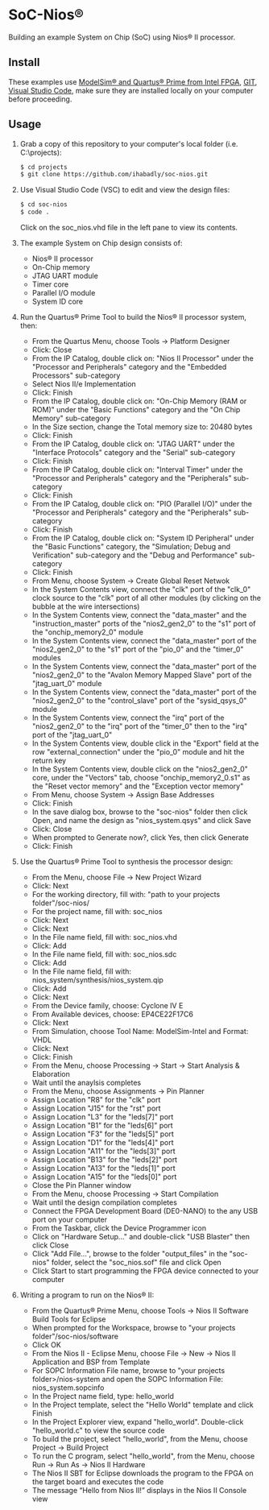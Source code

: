 # SoC-Nios&reg;
Building an example System on Chip (SoC) using Nios&reg; II processor.

## Install

These examples use [ModelSim&reg; and Quartus&reg; Prime from Intel FPGA](http://fpgasoftware.intel.com/?edition=lite), [GIT](https://git-scm.com/download/win), [Visual Studio Code](https://code.visualstudio.com/download), make sure they are installed locally on your computer before proceeding.

## Usage

1. Grab a copy of this repository to your computer's local folder (i.e. C:\projects):

    ```sh
    $ cd projects
    $ git clone https://github.com/ihabadly/soc-nios.git
    ```
2. Use Visual Studio Code (VSC) to edit and view the design files:

    ```sh
    $ cd soc-nios
    $ code .
    ```
    Click on the soc_nios.vhd file in the left pane to view its contents.
    
3. The example System on Chip design consists of:
    - Nios&reg; II processor
    - On-Chip memory
    - JTAG UART module
    - Timer core
    - Parallel I/O module
    - System ID core

4.  Run the Quartus&reg; Prime Tool to build the Nios&reg; II processor system, then:
    - From the Quartus Menu, choose Tools -> Platform Designer
    - Click: Close
    - From the IP Catalog, double click on: "Nios II Processor" under the "Processor and Peripherals" category and the "Embedded Processors" sub-category
    - Select Nios II/e Implementation
    - Click: Finish
    - From the IP Catalog, double click on: "On-Chip Memory (RAM or ROM)" under the "Basic Functions" category and the "On Chip Memory" sub-category
    - In the Size section, change the Total memory size to: 20480 bytes
    - Click: Finish
    - From the IP Catalog, double click on: "JTAG UART" under the "Interface Protocols" category and the "Serial" sub-category
    - Click: Finish
    - From the IP Catalog, double click on: "Interval Timer" under the "Processor and Peripherals" category and the "Peripherals" sub-category 
    - Click: Finish
    - From the IP Catalog, double click on: "PIO (Parallel I/O)" under the "Processor and Peripherals" category and the "Peripherals" sub-category 
    - Click: Finish
    - From the IP Catalog, double click on: "System ID Peripheral" under the "Basic Functions" category, the "Simulation; Debug and Verification" sub-category and the "Debug and Performance" sub-category 
    - Click: Finish
    - From Menu, choose System -> Create Global Reset Netwok
    - In the System Contents view, connect the "clk" port of the "clk_0" clock source to the "clk" port of all other modules (by clicking on the bubble at the wire intersections)
    - In the System Contents view, connect the "data_master" and the "instruction_master" ports of the "nios2_gen2_0" to the "s1" port of the "onchip_memory2_0" module
    - In the System Contents view, connect the "data_master" port of the "nios2_gen2_0" to the "s1" port of the "pio_0" and the "timer_0" modules
    - In the System Contents view, connect the "data_master" port of the "nios2_gen2_0" to the "Avalon Memory Mapped Slave" port of the "jtag_uart_0" module
    - In the System Contents view, connect the "data_master" port of the "nios2_gen2_0" to the "control_slave" port of the "sysid_qsys_0" module
    - In the System Contents view, connect the "irq" port of the "nios2_gen2_0" to the "irq" port of the "timer_0" then to the "irq" port of the "jtag_uart_0"
    - In the System Contents view, double click in the "Export" field at the row "external_connection" under the "pio_0" module and hit the return key
    - In the System Contents view, double click on the "nios2_gen2_0" core, under the "Vectors" tab, choose "onchip_memory2_0.s1" as the "Reset vector memory" and the "Exception vector memory"  
    - From Menu, choose System -> Assign Base Addresses
    - Click: Finish
    - In the save dialog box, browse to the "soc-nios" folder then click Open, and name the design as "nios_system.qsys" and click Save
    - Click: Close
    - When prompted to Generate now?, click Yes, then click Generate
    - Click: Finish

5.  Use the Quartus&reg; Prime Tool to synthesis the processor design:
    - From the Menu, choose File -> New Project Wizard
    - Click: Next
    - For the working directory, fill with: "path to your projects folder"/soc-nios/
    - For the project name, fill with: soc_nios
    - Click: Next
    - Click: Next
    - In the File name field, fill with: soc_nios.vhd
    - Click: Add
    - In the File name field, fill with: soc_nios.sdc
    - Click: Add
    - In the File name field, fill with: nios_system/synthesis/nios_system.qip
    - Click: Add
    - Click: Next
    - From the Device family, choose: Cyclone IV E
    - From Available devices, choose: EP4CE22F17C6
    - Click: Next
    - From Simulation, choose Tool Name: ModelSim-Intel and Format: VHDL
    - Click: Next
    - Click: Finish
    - From the Menu, choose Processing -> Start -> Start Analysis & Elaboration
    - Wait until the anaylsis completes
    - From the Menu, choose Assignments -> Pin Planner
    - Assign Location "R8" for the "clk" port
    - Assign Location "J15" for the "rst" port
    - Assign Location "L3" for the "leds[7]" port
    - Assign Location "B1" for the "leds[6]" port
    - Assign Location "F3" for the "leds[5]" port
    - Assign Location "D1" for the "leds[4]" port
    - Assign Location "A11" for the "leds[3]" port
    - Assign Location "B13" for the "leds[2]" port
    - Assign Location "A13" for the "leds[1]" port
    - Assign Location "A15" for the "leds[0]" port
    - Close the Pin Planner window
    - From the Menu, choose Processing -> Start Compilation
    - Wait until the design compilation completes
    - Connect the FPGA Development Board (DE0-NANO) to the any USB port on your computer
    - From the Taskbar, click the Device Programmer icon
    - Click on "Hardware Setup..." and double-click "USB Blaster" then click Close 
    - Click "Add File...", browse to the folder "output_files" in the "soc-nios" folder, select the "soc_nios.sof" file and click Open
    - Click Start to start programming the FPGA device connected to your computer

6. Writing a program to run on the Nios&reg; II:

    - From the Quartus&reg; Prime Menu, choose Tools -> Nios II Software Build Tools for Eclipse
    - When prompted for the Workspace, browse to "your projects folder"/soc-nios/software
    - Click OK
    - From the Nios II - Eclipse Menu, choose File -> New -> Nios II Application and BSP from Template
    - For SOPC Information File name, browse to "your projects folder>/nios-system and open the SOPC Information File: nios_system.sopcinfo
    - In the Project name field, type: hello_world
    - In the Project template, select the "Hello World" template and click Finish
    - In the Project Explorer view, expand "hello_world". Double-click "hello_world.c" to view the source code
    - To build the project, select "hello_world", from the Menu, choose Project -> Build Project
    - To run the C program, select "hello_world", from the Menu, choose Run -> Run As -> Nios II Hardware
    - The Nios II SBT for Eclipse downloads the program to the FPGA on the target board and executes the code
    - The message “Hello from Nios II!” displays in the Nios II Console view

